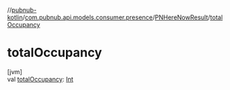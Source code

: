 //[pubnub-kotlin](../../../index.md)/[com.pubnub.api.models.consumer.presence](../index.md)/[PNHereNowResult](index.md)/[totalOccupancy](total-occupancy.md)

# totalOccupancy

[jvm]\
val [totalOccupancy](total-occupancy.md): [Int](https://kotlinlang.org/api/latest/jvm/stdlib/kotlin/-int/index.html)
